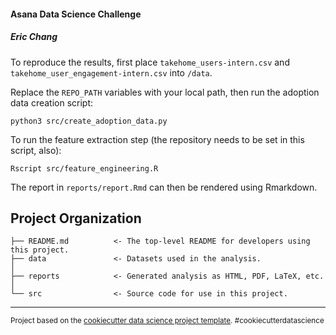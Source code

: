 #### Asana Data Science Challenge
##### Eric Chang

To reproduce the results, first place `takehome_users-intern.csv` and `takehome_user_engagement-intern.csv` into `/data`.

Replace the `REPO_PATH` variables with your local path, then run the adoption data creation script:
```
python3 src/create_adoption_data.py
```

To run the feature extraction step (the repository needs to be set in this script, also):
```
Rscript src/feature_engineering.R
```

The report in `reports/report.Rmd` can then be rendered using Rmarkdown.

Project Organization
------------

    ├── README.md          <- The top-level README for developers using this project.
    ├── data               <- Datasets used in the analysis.
    │
    ├── reports            <- Generated analysis as HTML, PDF, LaTeX, etc.
    │
    └── src                <- Source code for use in this project.

--------

<p><small>Project based on the <a target="_blank" href="https://drivendata.github.io/cookiecutter-data-science/">cookiecutter data science project template</a>. #cookiecutterdatascience</small></p>